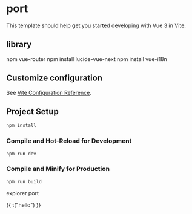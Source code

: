 # port

This template should help get you started developing with Vue 3 in Vite.

## library

npm vue-router
npm install lucide-vue-next
npm install vue-i18n

## Customize configuration

See [Vite Configuration Reference](https://vite.dev/config/).

## Project Setup

```sh
npm install
```

### Compile and Hot-Reload for Development

```sh
npm run dev
```

### Compile and Minify for Production

```sh
npm run build
```

 <!-- sidebar -->
  <div class="bg-rose-500">
    <div class="flex">
      <Layout @toggle-file="toggleFile" />
      <div
        :class="[
          'transition-all duration-300 ease-in-out overflow-hidden border-r-[1px] border-stone-800 min-h-screen px-4 py-6',
          showFile ? 'ml-20 w-64 opacity-100' : 'w-0 opacity-0',
        ]"
      >
        <div v-if="showFile">
          explorer port
          <p>{{ t("hello") }}</p>
        </div>
      </div>
      <!-- RouterView_body -->
      <div :class="showFile ? 'ml-0 ' : 'ml-15 '">
        <!-- <RouterView /> -->
      </div>
    </div>
  </div>
